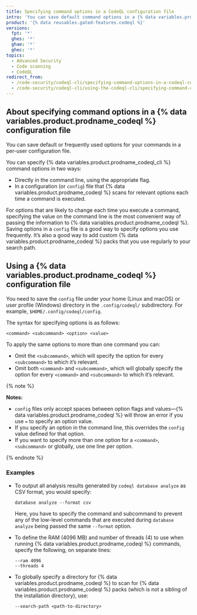 ```yaml
---
title: Specifying command options in a CodeQL configuration file
intro: 'You can save default command options in a {% data variables.product.prodname_codeql %} configuration file.'
product: '{% data reusables.gated-features.codeql %}'
versions:
  fpt: '*'
  ghes: '*'
  ghae: '*'
  ghec: '*'
topics:
  - Advanced Security
  - Code scanning
  - CodeQL
redirect_from:
  - /code-security/codeql-cli/specifying-command-options-in-a-codeql-configuration-file
  - /code-security/codeql-cli/using-the-codeql-cli/specifying-command-options-in-a-codeql-configuration-file
---
```


## About specifying command options in a {% data variables.product.prodname_codeql %} configuration file

You can save default or frequently used options for your commands in a per-user configuration file.

You can specify {% data variables.product.prodname_codeql_cli %} command options in two ways:

- Directly in the command line, using the appropriate flag.
- In a configuration (or `config`) file that {% data variables.product.prodname_codeql %} scans for relevant options each time a command is executed.

For options that are likely to change each time you execute a command, specifying the value on the command line is the most convenient way of passing the information to {% data variables.product.prodname_codeql %}. Saving options in a `config` file is a good way to specify options you use frequently. It’s also a good way to add custom {% data variables.product.prodname_codeql %} packs that you use regularly to your search path.

## Using a {% data variables.product.prodname_codeql %} configuration file

You need to save the `config` file under your home (Linux and macOS) or user profile (Windows) directory in the `.config/codeql/` subdirectory. For example, `$HOME/.config/codeql/config`.

The syntax for specifying options is as follows:

```shell
<command> <subcommand> <option> <value>
```

To apply the same options to more than one command you can:

- Omit the `<subcommand>`, which will specify the option for every `<subcommand>` to which it’s relevant.
- Omit both `<command>` and `<subcommand>`, which will globally specify the option for every `<command>` and `<subcommand>` to which it’s relevant.

{% note %}

**Notes:**
- `config` files only accept spaces between option flags and values—{% data variables.product.prodname_codeql %} will throw an error if you use `=` to specify an option value.
- If you specify an option in the command line, this overrides the `config` value defined for that option.
- If you want to specify more than one option for a `<command>`, `<subcommand>` or globally, use one line per option.

{% endnote %}

### Examples

- To output all analysis results generated by `codeql database analyze` as CSV format, you would specify:

  ```shell
  database analyze --format csv
  ```

  Here, you have to specify the command and subcommand to prevent any of the low-level commands that are executed during `database analyze` being passed the same `--format` option.

- To define the RAM (4096 MB) and number of threads (4) to use when running {% data variables.product.prodname_codeql %} commands, specify the following, on separate lines:

  ```shell
  --ram 4096
  --threads 4
  ```

- To globally specify a directory for {% data variables.product.prodname_codeql %} to scan for {% data variables.product.prodname_codeql %} packs (which is not a sibling of the installation directory), use:

  ```shell
  --search-path <path-to-directory>
  ```
